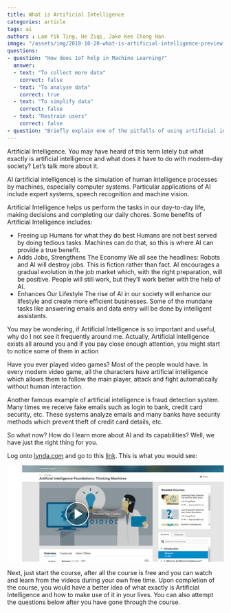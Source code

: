 ```yaml
---
title: What is Artificial Intelligence
categories: article
tags: ai
authors : Lam Yik Ting, He Ziqi, Jake Kee Chong Han
image: "/assets/img/2018-10-20-what-is-artificial-intelligence-preview.png"
questions:
- question: "How does IoT help in Machine Learning?"
  answer:
  - text: "To collect more data"
    correct: false
  - text: "To analyse data"
    correct: true
  - text: "To simplify data"
    correct: false
  - text: "Restrain users"
    correct: false
- question: "Briefly explain one of the pitfalls of using artificial intelligence." # open-ended, no answers
---
```


Artificial Intelligence. You may have heard of this term lately but what exactly is artificial intelligence and what does it have to do with modern-day society? Let’s talk more about it.

AI (artificial intelligence) is the simulation of human intelligence processes by machines, especially computer systems. Particular applications of AI include expert systems, speech recognition and machine vision.

Artificial Intelligence helps us perform the tasks in our day-to-day life, making decisions and completing our daily chores. Some benefits of Artificial Intelligence includes:
- Freeing up Humans for what they do best 
  Humans are not best served by doing tedious tasks. Machines can do that, so this is where AI can provide a true benefit.
- Adds Jobs, Strengthens The Economy
  We all see the headlines: Robots and AI will destroy jobs. This is fiction rather than fact. AI encourages a gradual evolution in the job market which, with the right preparation, will be positive. People will still work, but they’ll work better with the help of AI.
- Enhances Our Lifestyle
  The rise of AI in our society will enhance our lifestyle and create more efficient businesses. Some of the mundane tasks like answering emails and data entry will be done by intelligent assistants.

You may be wondering, if Artificial Intelligence is so important and useful, why do I not see it frequently around me. Actually, Artificial Intelligence exists all around you and if you pay close enough attention, you might start to notice some of them in action

Have you ever played video games? Most of the people would have. In every modern video game, all the characters have artificial intelligence which allows them to follow the main player, attack and fight automatically without human interaction.

Another famous example of artificial intelligence is fraud detection system. Many times we receive fake emails such as login to bank, credit card security, etc. These systems analyze emails and many banks have security methods which prevent theft of credit card details, etc.

So what now? How do I learn more about AI and its capabilities? Well, we have just the right thing for you.

Log onto [lynda.com](lynda.com) and go to this [link](https://www.lynda.com/Data-Science-tutorials/Artificial-Intelligence-Foundations-Thinking-Machines/601798-2.html). This is what you would see:

![artificial intelligence](/assets/img/2018-10-20-what-is-artificial-intelligence-1.png)

Next, just start the course, after all the course is free and you can watch and learn from the videos during your own free time. Upon completion of the course, you would have a better idea of what exactly is Artificial Intelligence and how to make use of it in your lives. You can also attempt the questions below after you have gone through the course.
